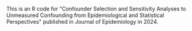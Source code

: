 This is an R code for "Confounder Selection and Sensitivity Analyses to Unmeasured Confounding from Epidemiological and Statistical Perspectives" published in Journal of Epidemiology in 2024.
